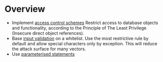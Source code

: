 # Overview

* Implement [access control schemes](access-control.md)  Restrict access to database objects and functionality, according to the Principle of The Least Privilege (Insecure direct object references).
* Base [input validation](input.md) on a whitelist. Use the most restrictive rule by default and allow special characters only by exception. This will reduce the attack surface for many vectors.
* Use [parameterised statements](parameterisation.md)

